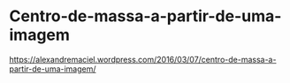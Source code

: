# Centro-de-massa-a-partir-de-uma-imagem
https://alexandremaciel.wordpress.com/2016/03/07/centro-de-massa-a-partir-de-uma-imagem/
